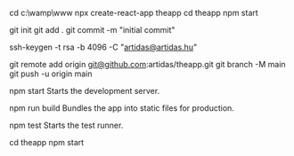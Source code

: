 cd c:\wamp\www
npx create-react-app theapp
cd theapp
npm start

git init
git add .
git commit -m "initial commit"

ssh-keygen -t rsa -b 4096 -C "artidas@artidas.hu"

git remote add origin git@github.com:artidas/theapp.git
git branch -M main
git push -u origin main

  npm start
    Starts the development server.

  npm run build
    Bundles the app into static files for production.

  npm test
    Starts the test runner.

  cd theapp
  npm start
